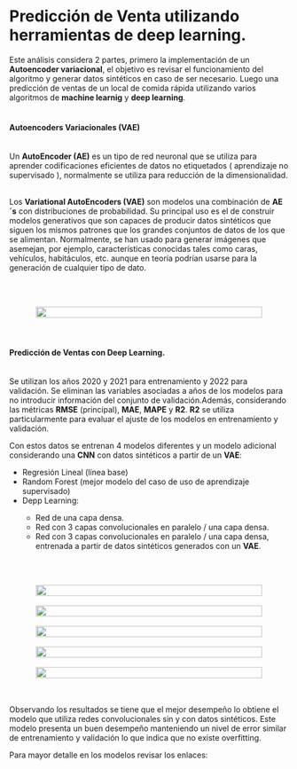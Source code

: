 <h1>Predicción de Venta utilizando herramientas de deep learning.</h1>
Este análisis considera 2 partes, primero la implementación de un <strong>Autoencoder variacional</strong>, el objetivo es revisar el funcionamiento del algoritmo y generar datos sintéticos en caso de ser necesario. Luego una predicción de ventas de un local de comida rápida utilizando varios algoritmos de <strong>machine learnig</strong> y <strong>deep learning</strong>.
<br><br>

<h4>Autoencoders Variacionales (VAE)</h4><br>
Un <strong>AutoEncoder (AE)</strong> es un tipo de red neuronal que se utiliza para aprender codificaciones eficientes de datos no etiquetados ( aprendizaje no supervisado ), normalmente se utiliza para reducción de la dimensionalidad. 
<br><br>

Los <strong>Variational AutoEncoders (VAE)</strong> son modelos una combinación de <strong>AE´s</strong> con distribuciones de probabilidad. Su principal uso es el de construir modelos generativos que son capaces de producir datos sintéticos que siguen los mismos patrones que los grandes conjuntos de datos de los que se alimentan. Normalmente, se han usado para generar imágenes que asemejan, por ejemplo, características conocidas tales como caras, vehículos, habitáculos, etc. aunque en teoría podrían usarse para la generación de cualquier tipo de dato.

<br><br>
    <div style="display: flex; justify-content: center; text-align: center;">
        <img width="90%" height="auto" src=${AssetsImage.ComidaDLVae}>
    </div>
<br><br>

<h4>Predicción de Ventas con Deep Learning.</h4><br>
Se utilizan los años 2020 y 2021 para entrenamiento y 2022 para validación. Se eliminan las variables asociadas a años de los modelos para no introducir información del conjunto de validación.Además, considerando las métricas <strong>RMSE</strong> (principal), <strong>MAE</strong>, <strong>MAPE</strong> y <strong>R2</strong>. <strong>R2</strong> se utiliza particularmente para evaluar el ajuste de los modelos en entrenamiento y validación.

Con estos datos se entrenan 4 modelos diferentes y un modelo adicional considerando una <strong>CNN</strong> con datos sintéticos a partir de un <strong>VAE</strong>:
<ul>
    <li>Regresión Lineal (línea base)</li>
    <li>Random Forest (mejor modelo del caso de uso de aprendizaje supervisado)</li>
    <li>Depp Learning:</li>
    <ul>
        <li>Red de una capa densa.</li>
        <li>Red con 3 capas convolucionales en paralelo / una capa densa.</li>
        <li>Red con 3 capas convolucionales en paralelo / una capa densa, entrenada a partir de datos sintéticos generados con un <strong>VAE</strong>.</li>
    </ul>
</ul>

<br><br>
<div style="display: flex; justify-content: center; text-align: center;">
    <img width="90%" height="auto" src=${AssetsImage.ComidaDLReg}>
</div>
<br>
<div style="display: flex; justify-content: center; text-align: center;">
    <img width="90%" height="auto" src=${AssetsImage.ComidaDLRF}>
</div>
<br>
<div style="display: flex; justify-content: center; text-align: center;">
    <img width="90%" height="auto" src=${AssetsImage.ComidaDLDLRes}>
</div>
<br>
<div style="display: flex; justify-content: center; text-align: center;">
    <img width="90%" height="auto" src=${AssetsImage.ComidaDLCNNRes}>
</div>
<br>
<div style="display: flex; justify-content: center; text-align: center;">
    <img width="90%" height="auto" src=${AssetsImage.ComidaDLCNNVaeRes}>
</div>
<br><br>

Observando los resultados se tiene que el mejor desempeño lo obtiene el modelo que utiliza redes convolucionales sin y con datos sintéticos. Este modelo presenta un buen desempeño manteniendo un nivel de error similar de entrenamiento y validación lo que indica que no existe overfitting.

Para mayor detalle en los modelos revisar los enlaces: